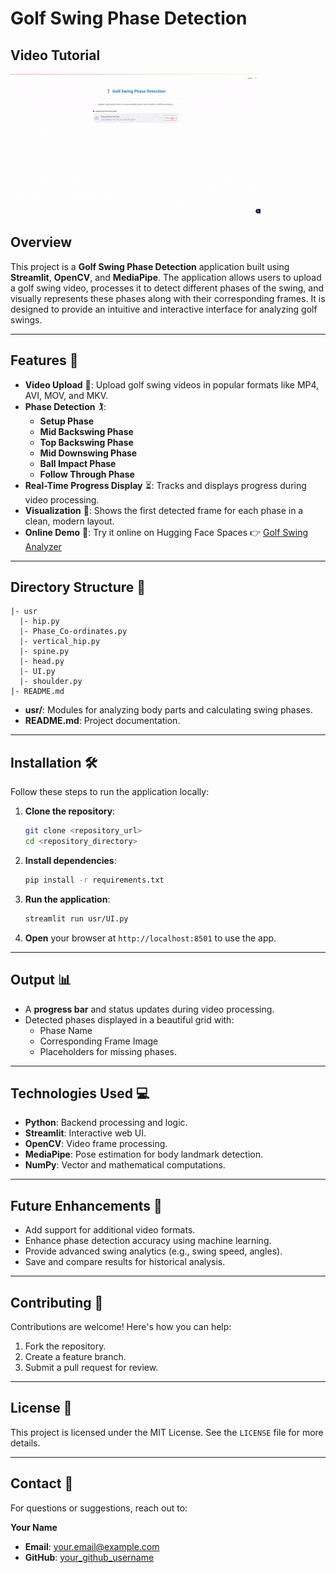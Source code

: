 # Golf Swing Phase Detection

## Video Tutorial

![Video Description](https://github.com/gir-ish/Golf_Phase_Detection/blob/main/ui.gif)

## Overview
This project is a **Golf Swing Phase Detection** application built using **Streamlit**, **OpenCV**, and **MediaPipe**. The application allows users to upload a golf swing video, processes it to detect different phases of the swing, and visually represents these phases along with their corresponding frames. It is designed to provide an intuitive and interactive interface for analyzing golf swings.

---

## Features 🌟
- **Video Upload** 🎥: Upload golf swing videos in popular formats like MP4, AVI, MOV, and MKV.
- **Phase Detection** 🏌️:
  - **Setup Phase**
  - **Mid Backswing Phase**
  - **Top Backswing Phase**
  - **Mid Downswing Phase**
  - **Ball Impact Phase**
  - **Follow Through Phase**
- **Real-Time Progress Display** ⏳: Tracks and displays progress during video processing.
- **Visualization** 📸: Shows the first detected frame for each phase in a clean, modern layout.
- **Online Demo** 🚀: Try it online on Hugging Face Spaces 👉 [Golf Swing Analyzer](https://huggingface.co/spaces/your_username/golf-swing-analyzer)

---

## Directory Structure 📁
```plaintext
|- usr
  |- hip.py
  |- Phase_Co-ordinates.py
  |- vertical_hip.py
  |- spine.py
  |- head.py
  |- UI.py
  |- shoulder.py
|- README.md
```
- **usr/**: Modules for analyzing body parts and calculating swing phases.
- **README.md**: Project documentation.

---

## Installation 🛠️
Follow these steps to run the application locally:

1. **Clone the repository**:
   ```bash
   git clone <repository_url>
   cd <repository_directory>
   ```

2. **Install dependencies**:
   ```bash
   pip install -r requirements.txt
   ```

3. **Run the application**:
   ```bash
   streamlit run usr/UI.py
   ```

4. **Open** your browser at `http://localhost:8501` to use the app.

---

## Output 📊
- A **progress bar** and status updates during video processing.
- Detected phases displayed in a beautiful grid with:
  - Phase Name
  - Corresponding Frame Image
  - Placeholders for missing phases.

---

## Technologies Used 💻
- **Python**: Backend processing and logic.
- **Streamlit**: Interactive web UI.
- **OpenCV**: Video frame processing.
- **MediaPipe**: Pose estimation for body landmark detection.
- **NumPy**: Vector and mathematical computations.

---

## Future Enhancements 🚀
- Add support for additional video formats.
- Enhance phase detection accuracy using machine learning.
- Provide advanced swing analytics (e.g., swing speed, angles).
- Save and compare results for historical analysis.

---

## Contributing 🤝
Contributions are welcome! Here's how you can help:
1. Fork the repository.
2. Create a feature branch.
3. Submit a pull request for review.

---

## License 📜
This project is licensed under the MIT License. See the `LICENSE` file for more details.

---

## Contact 📧
For questions or suggestions, reach out to:

**Your Name**  
- **Email**: your.email@example.com  
- **GitHub**: [your_github_username](https://github.com/your_github_username)

